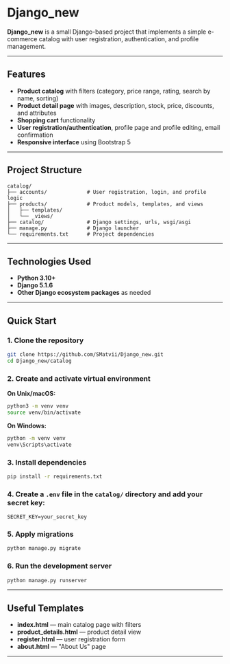 # Django_new

**Django_new** is a small Django-based project that implements a simple e-commerce catalog with user registration, authentication, and profile management.

---

## Features

- **Product catalog** with filters (category, price range, rating, search by name, sorting)
- **Product detail page** with images, description, stock, price, discounts, and attributes
- **Shopping cart** functionality
- **User registration/authentication**, profile page and profile editing, email confirmation
- **Responsive interface** using Bootstrap 5

---

## Project Structure

```
catalog/
├── accounts/             # User registration, login, and profile logic
├── products/             # Product models, templates, and views
│   ├── templates/
│   └── _views/
├── catalog/              # Django settings, urls, wsgi/asgi
├── manage.py             # Django launcher
└── requirements.txt      # Project dependencies
```

---

## Technologies Used

- **Python 3.10+**
- **Django 5.1.6**
- **Other Django ecosystem packages** as needed

---

## Quick Start

### 1. Clone the repository

```bash
git clone https://github.com/SMatvii/Django_new.git
cd Django_new/catalog
```

### 2. Create and activate virtual environment

**On Unix/macOS:**
```bash
python3 -m venv venv
source venv/bin/activate
```
**On Windows:**
```bash
python -m venv venv
venv\Scripts\activate
```

### 3. Install dependencies

```bash
pip install -r requirements.txt
```

### 4. Create a `.env` file in the `catalog/` directory and add your secret key:

```
SECRET_KEY=your_secret_key
```

### 5. Apply migrations

```bash
python manage.py migrate
```

### 6. Run the development server

```bash
python manage.py runserver
```

---

## Useful Templates

- **index.html** — main catalog page with filters
- **product_details.html** — product detail view
- **register.html** — user registration form
- **about.html** — "About Us" page

---
